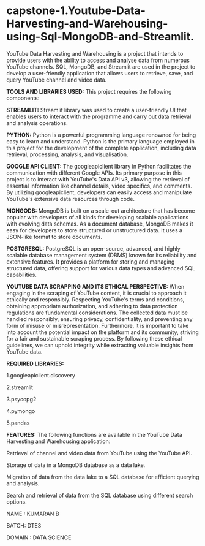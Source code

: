 # capstone-1.Youtube-Data-Harvesting-and-Warehousing-using-Sql-MongoDB-and-Streamlit.

YouTube Data Harvesting and Warehousing is a project that intends to provide users with the ability to access and analyse data from numerous YouTube channels. SQL, MongoDB, and Streamlit are used in the project to develop a user-friendly application that allows users to retrieve, save, and query YouTube channel and video data.

**TOOLS AND LIBRARIES USED:** This project requires the following components:

**STREAMLIT:** Streamlit library was used to create a user-friendly UI that enables users to interact with the programme and carry out data retrieval and analysis operations.

**PYTHON:** Python is a powerful programming language renowned for being easy to learn and understand. Python is the primary language employed in this project for the development of the complete application, including data retrieval, processing, analysis, and visualisation.

**GOOGLE API CLIENT:** The googleapiclient library in Python facilitates the communication with different Google APIs. Its primary purpose in this project is to interact with YouTube's Data API v3, allowing the retrieval of essential information like channel details, video specifics, and comments. By utilizing googleapiclient, developers can easily access and manipulate YouTube's extensive data resources through code.

**MONGODB:** MongoDB is built on a scale-out architecture that has become popular with developers of all kinds for developing scalable applications with evolving data schemas. As a document database, MongoDB makes it easy for developers to store structured or unstructured data. It uses a JSON-like format to store documents.

**POSTGRESQL:** PostgreSQL is an open-source, advanced, and highly scalable database management system (DBMS) known for its reliability and extensive features. It provides a platform for storing and managing structured data, offering support for various data types and advanced SQL capabilities.

**YOUTUBE DATA SCRAPPING AND ITS ETHICAL PERSPECTIVE:** When engaging in the scraping of YouTube content, it is crucial to approach it ethically and responsibly. Respecting YouTube's terms and conditions, obtaining appropriate authorization, and adhering to data protection regulations are fundamental considerations. The collected data must be handled responsibly, ensuring privacy, confidentiality, and preventing any form of misuse or misrepresentation. Furthermore, it is important to take into account the potential impact on the platform and its community, striving for a fair and sustainable scraping process. By following these ethical guidelines, we can uphold integrity while extracting valuable insights from YouTube data.

**REQUIRED LIBRARIES:**

1.googleapiclient.discovery

2.streamlit

3.psycopg2

4.pymongo

5.pandas

**FEATURES:**
The following functions are available in the YouTube Data Harvesting and Warehousing application:

Retrieval of channel and video data from YouTube using the YouTube API.

Storage of data in a MongoDB database as a data lake.

Migration of data from the data lake to a SQL database for efficient querying and analysis.

Search and retrieval of data from the SQL database using different search options.







NAME : KUMARAN B

BATCH: DTE3

DOMAIN : DATA SCIENCE

